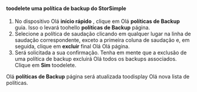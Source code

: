 
<!--author=SharS last changed: 11/06/15-->

#### <a name="toodelete-a-storsimple-backup-policy"></a>toodelete uma política de backup do StorSimple
1. No dispositivo Olá **início rápido** , clique em Olá **políticas de Backup** guia. Isso o levará toohello **políticas de Backup** página.
2. Selecione a política de saudação clicando em qualquer lugar na linha de saudação correspondente, exceto a primeira coluna de saudação e, em seguida, clique em **excluir** final Olá Olá página.
3. Será solicitada a sua confirmação. Tenha em mente que a exclusão de uma política de backup excluirá Olá todos os backups associados. Clique em **Sim** toodelete.

Olá **políticas de Backup** página será atualizada toodisplay Olá nova lista de políticas.

